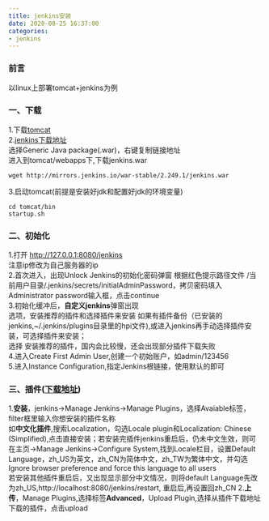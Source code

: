 ```yaml
---
title: jenkins安装
date: 2020-08-25 16:37:00
categories:
- jenkins
---
```

### 前言
以linux上部署tomcat+jenkins为例
### 一、下载
1.下载[tomcat](https://tomcat.apache.org/download-90.cgi)  
2.[jenkins下载地址]((https://jenkins.io/zh/download/))  
选择Generic Java package(.war)，右键复制链接地址  
进入到tomcat/webapps下,下载jenkins.war
```
wget http://mirrors.jenkins.io/war-stable/2.249.1/jenkins.war 
```
3.启动tomcat(前提是安装好jdk和配置好jdk的环境变量)
```
cd tomcat/bin
startup.sh
```
### 二、初始化
1.打开 http://127.0.0.1:8080/jenkins  
注意ip修改为自己服务器的ip  
2.首次进入，出现Unlock Jenkins的初始化密码弹窗
根据红色提示路径文件 /当前用户目录/.jenkins/secrets/initialAdminPassword，拷贝密码填入Administrator password输入框，点击continue  
3.初始化缓冲后，**自定义jenkins**弹窗出现  
选项，安装推荐的插件和选择插件来安装
如果有插件备份（已安装的jenkins,~/.jenkins/plugins目录里的hpi文件),或进入jenkins再手动选择插件安装，可选择插件来安装；  
选择 安装推荐的插件，国内会比较慢，还会出现部分插件下载失败  
4.进入Create First Admin User,创建一个初始账户，如admin/123456  
5.进入Instance Configuration,指定Jenkins根链接，使用默认的即可
### 三、插件([下载地址](http://updates.jenkins-ci.org/download/plugins/))
1.**安装**，jenkins->Manage Jenkins->Manage Plugins，选择Avaiable标签，filter框里输入你想安装的插件名称  
如**中文化插件**,搜索Localization，勾选Locale plugin和Localization: Chinese (Simplified),点击直接安装；若安装完插件jenkins重启后，仍未中文生效，则可在主页->Manage Jenkins->Configure System,找到Locale栏目，设置Default Language，zh_US为英文，zh_CN为简体中文，zh_TW为繁体中文，并勾选Ignore browser preference and force this language to all users  
若安装其他插件重启后，又出现显示部分中文情况，则将default Language先改为zh_US,http://localhost:8080/jenkins/restart, 重启后,再设置回zh_CN
2.**上传**，Manage Plugins,选择标签**Advanced**，Upload Plugin,选择从插件下载地址下载的插件，点击upload


